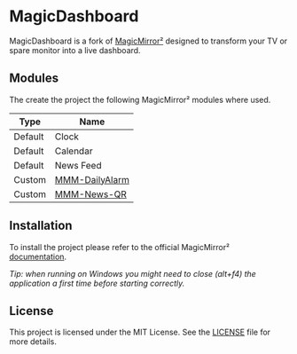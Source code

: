 # MagicDashboard

MagicDashboard is a fork of [MagicMirror²](https://github.com/MagicMirrorOrg/MagicMirror) designed to transform your TV or spare monitor into a live dashboard.

## Modules

The create the project the following MagicMirror² modules where used.

| **Type** | **Name**                                                  |
|----------|-----------------------------------------------------------|
| Default  | Clock                                                     |
| Default  | Calendar                                                  |  
| Default  | News Feed                                                 |  
| Custom   | [MMM-DailyAlarm](https://github.com/eouia/MMM-DailyAlarm) |  
| Custom   | [MMM-News-QR](https://github.com/nischi/MMM-News-QR)      |

## Installation

To install the project please refer to the official MagicMirror² [documentation](https://docs.magicmirror.builders/getting-started/installation.html).

_Tip: when running on Windows you might need to close (alt+f4) the application a first time before starting correctly._

## License

This project is licensed under the MIT License. See the [LICENSE](https://github.com/steepl/magic-dashboard/blob/magic-dashboard/LICENSE.md) file for more details.
